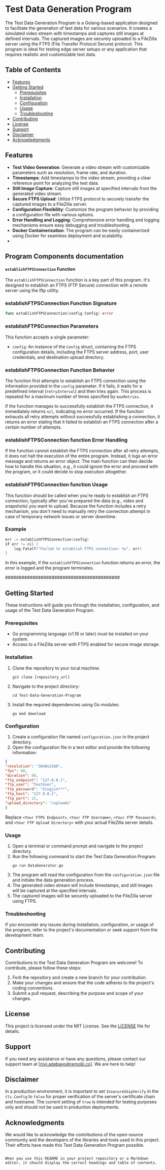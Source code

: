 
# Test Data Generation Program

The Test Data Generation Program is a Golang-based application designed to facilitate the generation of test data for various scenarios. It creates a simulated video stream with timestamps and captures still images at defined intervals. The captured images are securely uploaded to a FileZilla server using the FTPS (File Transfer Protocol Secure) protocol. This program is ideal for testing edge server setups or any application that requires realistic and customizable test data.

## Table of Contents
- [Features](#features)
- [Getting Started](#getting-started)
    - [Prerequisites](#prerequisites)
    - [Installation](#installation)
    - [Configuration](#configuration)
    - [Usage](#usage)
    - [Troubleshooting](#troubleshooting)
- [Contributing](#contributing)
- [License](#license)
- [Support](#support)
- [Disclaimer](#disclaimer)
- [Acknowledgments](#acknowledgments)

## Features

- **Test Video Generation**: Generate a video stream with customizable parameters such as resolution, frame rate, and duration.
- **Timestamps**: Add timestamps to the video stream, providing a clear reference point for analyzing the test data.
- **Still Image Capture**: Capture still images at specified intervals from the generated video stream.
- **Secure FTPS Upload**: Utilize FTPS protocol to securely transfer the captured images to a FileZilla server.
- **Configuration Flexibility**: Customize the program behavior by providing a configuration file with various options.
- **Error Handling and Logging**: Comprehensive error handling and logging mechanisms ensure easy debugging and troubleshooting.
- **Docker Containerization**: The program can be easily containerized using Docker for seamless deployment and scalability.
-


## Program Components documentation
#### `establishFTPSConnection` Function

The `establishFTPSConnection` function is a key part of this program. It's designed to establish an FTPS (FTP Secure) connection with a remote server using the lftp utility.

### establishFTPSConnection Function Signature
```go
func establishFTPSConnection(config Config) error
```
### establishFTPSConnection Parameters
This function accepts a single parameter:
- `config`: An instance of the `Config` struct, containing the FTPS configuration details, including the FTPS server address, port, user credentials, and destination upload directory.

### establishFTPSConnection Function Behavior
The function first attempts to establish an FTPS connection using the information provided in the `config` parameter. If it fails, it waits for a predefined interval (`retryInterval`) and then tries again. This process is repeated for a maximum number of times specified by `maxRetries`.

If the function manages to successfully establish the FTPS connection, it immediately returns `nil`, indicating no error occurred. If the function exhausts all retry attempts without successfully establishing a connection, it returns an error stating that it failed to establish an FTPS connection after a certain number of attempts.

### establishFTPSConnection function Error Handling
If the function cannot establish the FTPS connection after all retry attempts, it does not halt the execution of the entire program. Instead, it logs an error message and returns an error object. The main function can then decide how to handle this situation, e.g., it could ignore the error and proceed with the program, or it could decide to stop execution altogether.

### establishFTPSConnection function Usage
This function should be called when you're ready to establish an FTPS connection, typically after you've prepared the data (e.g., video and snapshots) you want to upload. Because the function includes a retry mechanism, you don't need to manually retry the connection attempt in case of temporary network issues or server downtime.

### Example
```go
err := establishFTPSConnection(config)
if err != nil {
    log.Fatalf("Failed to establish FTPS connection: %v", err)
}
```
In this example, if the `establishFTPSConnection` function returns an error, the error is logged and the program terminates.


##########################################

## Getting Started

These instructions will guide you through the installation, configuration, and usage of the Test Data Generation Program.

### Prerequisites

- Go programming language (v1.16 or later) must be installed on your system.
- Access to a FileZilla server with FTPS enabled for secure image storage.

### Installation

1. Clone the repository to your local machine:
   ```
   git clone [repository_url]
   ```
2. Navigate to the project directory:
   ```
   cd Test-Data-Generation-Program
   ```
3. Install the required dependencies using Go modules:
   ```
   go mod download
   ```

### Configuration

1. Create a configuration file named `configuration.json` in the project directory.
2. Open the configuration file in a text editor and provide the following information:

  ```json
{
  "resolution": "3840x2160",
  "fps": 60,
  "duration": 60,
  "ftp_endpoint": "127.0.0.1",
  "ftp_user": "TestUser",
  "ftp_password": "Xingjin***",
  "ftp_host": "127.0.0.1",
  "ftp_port": 21,
  "upload_directory": "/uploads"
}
```

Replace `<Your FTPS Endpoint>`, `<Your FTP Username>`, `<Your FTP Password>`, and `<Your FTP Upload Directory>` with your actual FileZilla server details.

### Usage

1. Open a terminal or command prompt and navigate to the project directory.
2. Run the following command to start the Test Data Generation Program:
   ```
   go run DataGenerator.go
   ```
3. The program will read the configuration from the `configuration.json` file and initiate the data generation process.
4. The generated video stream will include timestamps, and still images will be captured at the specified intervals.
5. The captured images will be securely uploaded to the FileZilla server using FTPS.

### Troubleshooting

If you encounter any issues during installation, configuration, or usage of the program, refer to the project's documentation or seek support from the development team.

## Contributing

Contributions to the Test Data Generation Program are welcome! To contribute, please follow these steps:

1. Fork the repository and create a new branch for your contribution.
2. Make your changes and ensure that the code adheres to the project's coding conventions.
3. Submit a pull request, describing the purpose and scope of your changes.

## License

This project is licensed under the MIT License. See the [LICENSE](LICENSE) file for details.

## Support

If you need any assistance or have any questions, please contact our support team at [niyi.adebayo@remobi.co]. We are here to help!

## Disclaimer

In a production environment, it is important to set `InsecureSkipVerify` in the `tls.Config` to `false` for proper verification of the server's certificate chain and hostname. The current setting of `true` is intended for testing purposes only and should not be used in production deployments.

## Acknowledgments

We would like to acknowledge the contributions of the open-source community and the developers of the libraries and tools used in this project. Their efforts have made this Test Data Generation Program possible.
```

When you use this README in your project repository or a Markdown editor, it should display the correct headings and table of contents. 
 
 
 
 
 
 
 
 
 
 
